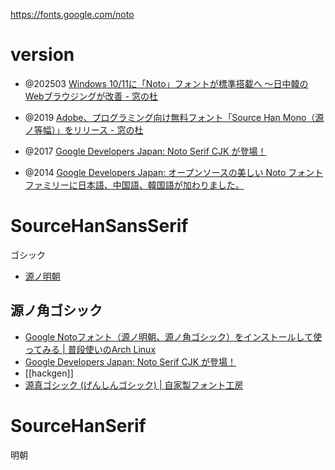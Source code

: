 https://fonts.google.com/noto

# version

- @202503 [Windows 10/11に「Noto」フォントが標準搭載へ ～日中韓のWebブラウジングが改善 - 窓の杜](https://forest.watch.impress.co.jp/docs/news/1670239.html)

- @2019 [Adobe、プログラミング向け無料フォント「Source Han Mono（源ノ等幅）」をリリース - 窓の杜](https://forest.watch.impress.co.jp/docs/news/1186980.html)

- @2017 [ Google Developers Japan: Noto Serif CJK が登場！ ](https://developers-jp.googleblog.com/2017/04/noto-serif-cjk-is-here.html)

- @2014 [ Google Developers Japan: オープンソースの美しい Noto フォントファミリーに日本語、中国語、韓国語が加わりました。 ](https://developers-jp.googleblog.com/2014/07/noto.html)

# SourceHanSansSerif

ゴシック

- [源ノ明朝](https://source.typekit.com/source-han-serif/jp/)

## 源ノ角ゴシック

- [Google Notoフォント（源ノ明朝、源ノ角ゴシック）をインストールして使ってみる | 普段使いのArch Linux](https://www.archlinux.site/2017/04/google-noto.html)
- [Google Developers Japan: Noto Serif CJK が登場！](https://developers-jp.googleblog.com/2017/04/noto-serif-cjk-is-here.html)
- [[hackgen]]
- [源真ゴシック (げんしんゴシック) | 自家製フォント工房](http://jikasei.me/font/genshin/)

# SourceHanSerif

明朝
